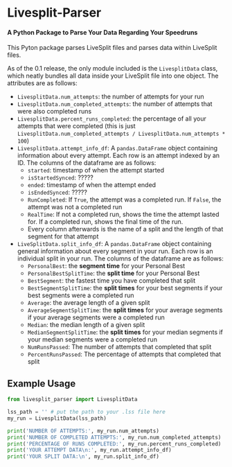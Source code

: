 # Livesplit-Parser

#### A Python Package to Parse Your Data Regarding Your Speedruns

This Pyton package parses LiveSplit files and parses data within LiveSplit files.

As of the 0.1 release, the only module included is the `LivesplitData` class, which neatly bundles all data inside your LiveSplit file into one object. The attributes are as follows:

* `LivesplitData.num_attempts`: the number of attempts for your run
* `LivesplitData.num_completed_attempts`: the number of attempts that were also completed runs
* `LivesplitData.percent_runs_completed`: the percentage of all your attempts that were completed (this is just `LivesplitData.num_completed_attempts / LivesplitData.num_attempts * 100`)
* `LivesplitData.attempt_info_df`: A `pandas.DataFrame` object containing information about every attempt. Each row is an attempt indexed by an ID. The columns of the dataframe are as follows:
  * `started`: timestamp of when the attempt started
  * `isStartedSynced`: ?????
  * `ended`: timestamp of when the attempt ended
  * `isEndedSynced`: ?????
  * `RunCompleted`: If `True`, the attempt was a completed run. If `False`, the attempt was not a completed run
  * `RealTime`: If not a completed run, shows the time the attempt lasted for. If a completed run, shows the final time of the run.
  * Every column afterwards is the name of a split and the length of that segment for that attempt
* `LiveSplitData.split_info_df`: A `pandas.DataFrame` object containing general information about every segment in your run. Each row is an individual split in your run. The columns of the dataframe are as follows:
  * `PersonalBest`: the **segment time** for your Personal Best
  * `PersonalBestSplitTime`: the **split time** for your Personal Best
  * `BestSegment`: the fastest time you have completed that split
  * `BestSegmentSplitTime`: the **split times** for your best segments if your best segments were a completed run
  * `Average`: the average length of a given split
  * `AverageSegmentSplitTime`: the **split times** for your average segments if your average segments were a completed run
  * `Median`: the median length of a given split
  * `MedianSegmentSplitTime`: the **split times** for your median segments if your median segments were a completed run
  * `NumRunsPassed`: The number of attempts that completed that split
  * `PercentRunsPassed`: The percentage of attempts that completed that split


## Example Usage

```python
from livesplit_parser import LivesplitData

lss_path = '' # put the path to your .lss file here
my_run = LivesplitData(lss_path)

print('NUMBER OF ATTEMPTS:', my_run.num_attempts)
print('NUMBER OF COMPLETED ATTEMPTS:', my_run.num_completed_attempts)
print('PERCENTAGE OF RUNS COMPLETED:', my_run.percent_runs_completed)
print('YOUR ATTEMPT DATA\n:', my_run.attempt_info_df)
print('YOUR SPLIT DATA:\n', my_run.split_info_df)
```
